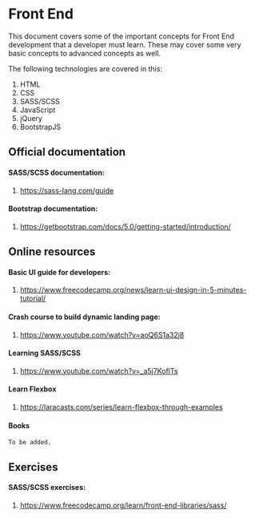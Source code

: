 # Front End

This document covers some of the important concepts for Front End development that a developer must learn. These may cover some very basic concepts to advanced concepts as well.

The following technologies are covered in this:
1. HTML
2. CSS
3. SASS/SCSS
4. JavaScript
5. jQuery
6. BootstrapJS

 
## Official documentation
#### SASS/SCSS documentation:
1. https://sass-lang.com/guide

#### Bootstrap documentation:
1. https://getbootstrap.com/docs/5.0/getting-started/introduction/


## Online resources
#### Basic UI guide for developers:
1. https://www.freecodecamp.org/news/learn-ui-design-in-5-minutes-tutorial/

#### Crash course to build dynamic landing page:
1. https://www.youtube.com/watch?v=aoQ6S1a32j8

#### Learning SASS/SCSS
1. https://www.youtube.com/watch?v=_a5j7KoflTs

#### Learn Flexbox
1. https://laracasts.com/series/learn-flexbox-through-examples


#### Books
`To be added.`

## Exercises
#### SASS/SCSS exercises:
1. https://www.freecodecamp.org/learn/front-end-libraries/sass/
